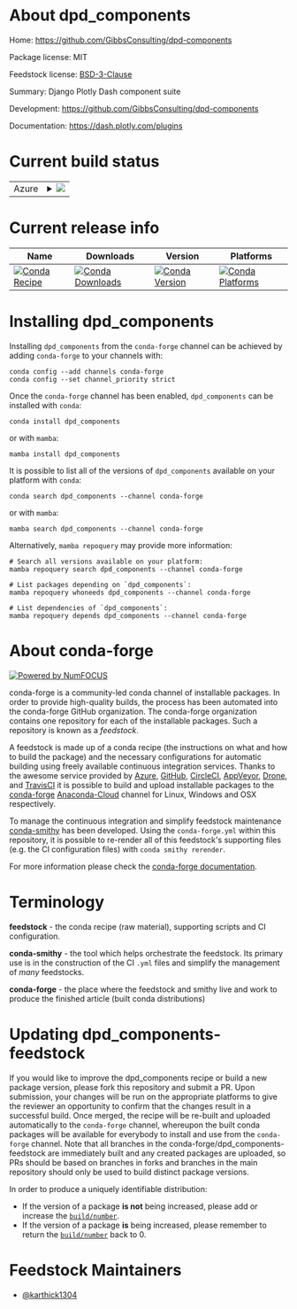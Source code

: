 About dpd_components
====================

Home: https://github.com/GibbsConsulting/dpd-components

Package license: MIT

Feedstock license: [BSD-3-Clause](https://github.com/conda-forge/dpd_components-feedstock/blob/main/LICENSE.txt)

Summary: Django Plotly Dash component suite

Development: https://github.com/GibbsConsulting/dpd-components

Documentation: https://dash.plotly.com/plugins

Current build status
====================


<table>
    
  <tr>
    <td>Azure</td>
    <td>
      <details>
        <summary>
          <a href="https://dev.azure.com/conda-forge/feedstock-builds/_build/latest?definitionId=16035&branchName=main">
            <img src="https://dev.azure.com/conda-forge/feedstock-builds/_apis/build/status/dpd_components-feedstock?branchName=main">
          </a>
        </summary>
        <table>
          <thead><tr><th>Variant</th><th>Status</th></tr></thead>
          <tbody><tr>
              <td>linux_64_python3.10.____cpython</td>
              <td>
                <a href="https://dev.azure.com/conda-forge/feedstock-builds/_build/latest?definitionId=16035&branchName=main">
                  <img src="https://dev.azure.com/conda-forge/feedstock-builds/_apis/build/status/dpd_components-feedstock?branchName=main&jobName=linux&configuration=linux_64_python3.10.____cpython" alt="variant">
                </a>
              </td>
            </tr><tr>
              <td>linux_64_python3.7.____cpython</td>
              <td>
                <a href="https://dev.azure.com/conda-forge/feedstock-builds/_build/latest?definitionId=16035&branchName=main">
                  <img src="https://dev.azure.com/conda-forge/feedstock-builds/_apis/build/status/dpd_components-feedstock?branchName=main&jobName=linux&configuration=linux_64_python3.7.____cpython" alt="variant">
                </a>
              </td>
            </tr><tr>
              <td>linux_64_python3.8.____cpython</td>
              <td>
                <a href="https://dev.azure.com/conda-forge/feedstock-builds/_build/latest?definitionId=16035&branchName=main">
                  <img src="https://dev.azure.com/conda-forge/feedstock-builds/_apis/build/status/dpd_components-feedstock?branchName=main&jobName=linux&configuration=linux_64_python3.8.____cpython" alt="variant">
                </a>
              </td>
            </tr><tr>
              <td>linux_64_python3.9.____cpython</td>
              <td>
                <a href="https://dev.azure.com/conda-forge/feedstock-builds/_build/latest?definitionId=16035&branchName=main">
                  <img src="https://dev.azure.com/conda-forge/feedstock-builds/_apis/build/status/dpd_components-feedstock?branchName=main&jobName=linux&configuration=linux_64_python3.9.____cpython" alt="variant">
                </a>
              </td>
            </tr><tr>
              <td>osx_64_python3.10.____cpython</td>
              <td>
                <a href="https://dev.azure.com/conda-forge/feedstock-builds/_build/latest?definitionId=16035&branchName=main">
                  <img src="https://dev.azure.com/conda-forge/feedstock-builds/_apis/build/status/dpd_components-feedstock?branchName=main&jobName=osx&configuration=osx_64_python3.10.____cpython" alt="variant">
                </a>
              </td>
            </tr><tr>
              <td>osx_64_python3.7.____cpython</td>
              <td>
                <a href="https://dev.azure.com/conda-forge/feedstock-builds/_build/latest?definitionId=16035&branchName=main">
                  <img src="https://dev.azure.com/conda-forge/feedstock-builds/_apis/build/status/dpd_components-feedstock?branchName=main&jobName=osx&configuration=osx_64_python3.7.____cpython" alt="variant">
                </a>
              </td>
            </tr><tr>
              <td>osx_64_python3.8.____cpython</td>
              <td>
                <a href="https://dev.azure.com/conda-forge/feedstock-builds/_build/latest?definitionId=16035&branchName=main">
                  <img src="https://dev.azure.com/conda-forge/feedstock-builds/_apis/build/status/dpd_components-feedstock?branchName=main&jobName=osx&configuration=osx_64_python3.8.____cpython" alt="variant">
                </a>
              </td>
            </tr><tr>
              <td>osx_64_python3.9.____cpython</td>
              <td>
                <a href="https://dev.azure.com/conda-forge/feedstock-builds/_build/latest?definitionId=16035&branchName=main">
                  <img src="https://dev.azure.com/conda-forge/feedstock-builds/_apis/build/status/dpd_components-feedstock?branchName=main&jobName=osx&configuration=osx_64_python3.9.____cpython" alt="variant">
                </a>
              </td>
            </tr><tr>
              <td>win_64_python3.10.____cpython</td>
              <td>
                <a href="https://dev.azure.com/conda-forge/feedstock-builds/_build/latest?definitionId=16035&branchName=main">
                  <img src="https://dev.azure.com/conda-forge/feedstock-builds/_apis/build/status/dpd_components-feedstock?branchName=main&jobName=win&configuration=win_64_python3.10.____cpython" alt="variant">
                </a>
              </td>
            </tr><tr>
              <td>win_64_python3.7.____cpython</td>
              <td>
                <a href="https://dev.azure.com/conda-forge/feedstock-builds/_build/latest?definitionId=16035&branchName=main">
                  <img src="https://dev.azure.com/conda-forge/feedstock-builds/_apis/build/status/dpd_components-feedstock?branchName=main&jobName=win&configuration=win_64_python3.7.____cpython" alt="variant">
                </a>
              </td>
            </tr><tr>
              <td>win_64_python3.8.____cpython</td>
              <td>
                <a href="https://dev.azure.com/conda-forge/feedstock-builds/_build/latest?definitionId=16035&branchName=main">
                  <img src="https://dev.azure.com/conda-forge/feedstock-builds/_apis/build/status/dpd_components-feedstock?branchName=main&jobName=win&configuration=win_64_python3.8.____cpython" alt="variant">
                </a>
              </td>
            </tr><tr>
              <td>win_64_python3.9.____cpython</td>
              <td>
                <a href="https://dev.azure.com/conda-forge/feedstock-builds/_build/latest?definitionId=16035&branchName=main">
                  <img src="https://dev.azure.com/conda-forge/feedstock-builds/_apis/build/status/dpd_components-feedstock?branchName=main&jobName=win&configuration=win_64_python3.9.____cpython" alt="variant">
                </a>
              </td>
            </tr>
          </tbody>
        </table>
      </details>
    </td>
  </tr>
</table>

Current release info
====================

| Name | Downloads | Version | Platforms |
| --- | --- | --- | --- |
| [![Conda Recipe](https://img.shields.io/badge/recipe-dpd_components-green.svg)](https://anaconda.org/conda-forge/dpd_components) | [![Conda Downloads](https://img.shields.io/conda/dn/conda-forge/dpd_components.svg)](https://anaconda.org/conda-forge/dpd_components) | [![Conda Version](https://img.shields.io/conda/vn/conda-forge/dpd_components.svg)](https://anaconda.org/conda-forge/dpd_components) | [![Conda Platforms](https://img.shields.io/conda/pn/conda-forge/dpd_components.svg)](https://anaconda.org/conda-forge/dpd_components) |

Installing dpd_components
=========================

Installing `dpd_components` from the `conda-forge` channel can be achieved by adding `conda-forge` to your channels with:

```
conda config --add channels conda-forge
conda config --set channel_priority strict
```

Once the `conda-forge` channel has been enabled, `dpd_components` can be installed with `conda`:

```
conda install dpd_components
```

or with `mamba`:

```
mamba install dpd_components
```

It is possible to list all of the versions of `dpd_components` available on your platform with `conda`:

```
conda search dpd_components --channel conda-forge
```

or with `mamba`:

```
mamba search dpd_components --channel conda-forge
```

Alternatively, `mamba repoquery` may provide more information:

```
# Search all versions available on your platform:
mamba repoquery search dpd_components --channel conda-forge

# List packages depending on `dpd_components`:
mamba repoquery whoneeds dpd_components --channel conda-forge

# List dependencies of `dpd_components`:
mamba repoquery depends dpd_components --channel conda-forge
```


About conda-forge
=================

[![Powered by
NumFOCUS](https://img.shields.io/badge/powered%20by-NumFOCUS-orange.svg?style=flat&colorA=E1523D&colorB=007D8A)](https://numfocus.org)

conda-forge is a community-led conda channel of installable packages.
In order to provide high-quality builds, the process has been automated into the
conda-forge GitHub organization. The conda-forge organization contains one repository
for each of the installable packages. Such a repository is known as a *feedstock*.

A feedstock is made up of a conda recipe (the instructions on what and how to build
the package) and the necessary configurations for automatic building using freely
available continuous integration services. Thanks to the awesome service provided by
[Azure](https://azure.microsoft.com/en-us/services/devops/), [GitHub](https://github.com/),
[CircleCI](https://circleci.com/), [AppVeyor](https://www.appveyor.com/),
[Drone](https://cloud.drone.io/welcome), and [TravisCI](https://travis-ci.com/)
it is possible to build and upload installable packages to the
[conda-forge](https://anaconda.org/conda-forge) [Anaconda-Cloud](https://anaconda.org/)
channel for Linux, Windows and OSX respectively.

To manage the continuous integration and simplify feedstock maintenance
[conda-smithy](https://github.com/conda-forge/conda-smithy) has been developed.
Using the ``conda-forge.yml`` within this repository, it is possible to re-render all of
this feedstock's supporting files (e.g. the CI configuration files) with ``conda smithy rerender``.

For more information please check the [conda-forge documentation](https://conda-forge.org/docs/).

Terminology
===========

**feedstock** - the conda recipe (raw material), supporting scripts and CI configuration.

**conda-smithy** - the tool which helps orchestrate the feedstock.
                   Its primary use is in the construction of the CI ``.yml`` files
                   and simplify the management of *many* feedstocks.

**conda-forge** - the place where the feedstock and smithy live and work to
                  produce the finished article (built conda distributions)


Updating dpd_components-feedstock
=================================

If you would like to improve the dpd_components recipe or build a new
package version, please fork this repository and submit a PR. Upon submission,
your changes will be run on the appropriate platforms to give the reviewer an
opportunity to confirm that the changes result in a successful build. Once
merged, the recipe will be re-built and uploaded automatically to the
`conda-forge` channel, whereupon the built conda packages will be available for
everybody to install and use from the `conda-forge` channel.
Note that all branches in the conda-forge/dpd_components-feedstock are
immediately built and any created packages are uploaded, so PRs should be based
on branches in forks and branches in the main repository should only be used to
build distinct package versions.

In order to produce a uniquely identifiable distribution:
 * If the version of a package **is not** being increased, please add or increase
   the [``build/number``](https://docs.conda.io/projects/conda-build/en/latest/resources/define-metadata.html#build-number-and-string).
 * If the version of a package **is** being increased, please remember to return
   the [``build/number``](https://docs.conda.io/projects/conda-build/en/latest/resources/define-metadata.html#build-number-and-string)
   back to 0.

Feedstock Maintainers
=====================

* [@karthick1304](https://github.com/karthick1304/)

